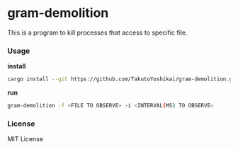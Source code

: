 # gram-demolition
This is a program to kill processes that access to specific file. 

### Usage
**install**

```bash
cargo install --git https://github.com/TakutoYoshikai/gram-demolition.git
```

**run**

```bash
gram-demolition -f <FILE TO OBSERVE> -i <INTERVAL(MS) TO OBSERVE>
```

### License
MIT License
